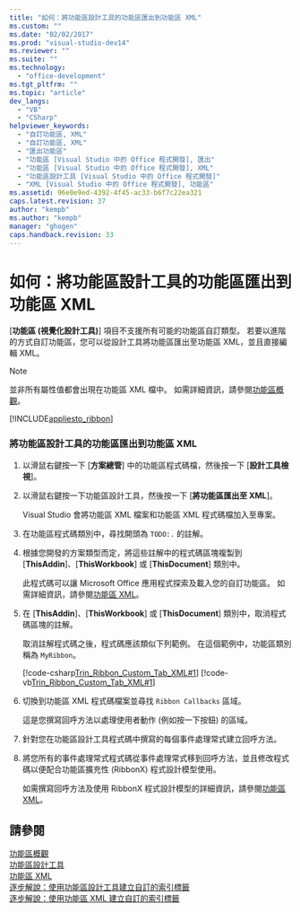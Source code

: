 ```yaml
---
title: "如何：將功能區設計工具的功能區匯出到功能區 XML"
ms.custom: ""
ms.date: "02/02/2017"
ms.prod: "visual-studio-dev14"
ms.reviewer: ""
ms.suite: ""
ms.technology: 
  - "office-development"
ms.tgt_pltfrm: ""
ms.topic: "article"
dev_langs: 
  - "VB"
  - "CSharp"
helpviewer_keywords: 
  - "自訂功能區, XML"
  - "自訂功能區, XML"
  - "匯出功能區"
  - "功能區 [Visual Studio 中的 Office 程式開發], 匯出"
  - "功能區 [Visual Studio 中的 Office 程式開發], XML"
  - "功能區設計工具 [Visual Studio 中的 Office 程式開發]"
  - "XML [Visual Studio 中的 Office 程式開發], 功能區"
ms.assetid: 96e0e9ed-4392-4f45-ac33-b6f7c22ea321
caps.latest.revision: 37
author: "kempb"
ms.author: "kempb"
manager: "ghogen"
caps.handback.revision: 33
---
```

# 如何：將功能區設計工具的功能區匯出到功能區 XML
  \[**功能區 \(視覺化設計工具\)**\] 項目不支援所有可能的功能區自訂類型。  若要以進階的方式自訂功能區，您可以從設計工具將功能區匯出至功能區 XML，並且直接編輯 XML。  
  
> [!NOTE]  
>  並非所有屬性值都會出現在功能區 XML 檔中。  如需詳細資訊，請參閱[功能區概觀](../vsto/ribbon-overview.md)。  
  
 [!INCLUDE[appliesto_ribbon](../vsto/includes/appliesto-ribbon-md.md)]  
  
### 將功能區設計工具的功能區匯出到功能區 XML  
  
1.  以滑鼠右鍵按一下 \[**方案總管**\] 中的功能區程式碼檔，然後按一下 \[**設計工具檢視**\]。  
  
2.  以滑鼠右鍵按一下功能區設計工具，然後按一下 \[**將功能區匯出至 XML**\]。  
  
     Visual Studio 會將功能區 XML 檔案和功能區 XML 程式碼檔加入至專案。  
  
3.  在功能區程式碼類別中，尋找開頭為 `TODO:.` 的註解。  
  
4.  根據您開發的方案類型而定，將這些註解中的程式碼區塊複製到 \[**ThisAddin**\]、\[**ThisWorkbook**\] 或 \[**ThisDocument**\] 類別中。  
  
     此程式碼可以讓 Microsoft Office 應用程式探索及載入您的自訂功能區。  如需詳細資訊，請參閱[功能區 XML](../vsto/ribbon-xml.md)。  
  
5.  在 \[**ThisAddin**\]、\[**ThisWorkbook**\] 或 \[**ThisDocument**\] 類別中，取消程式碼區塊的註解。  
  
     取消註解程式碼之後，程式碼應該類似下列範例。  在這個範例中，功能區類別稱為 `MyRibbon`。  
  
     [!code-csharp[Trin_Ribbon_Custom_Tab_XML#1](../snippets/csharp/VS_Snippets_OfficeSP/Trin_Ribbon_Custom_Tab_XML/CS/ThisAddIn.cs#1)]
     [!code-vb[Trin_Ribbon_Custom_Tab_XML#1](../snippets/visualbasic/VS_Snippets_OfficeSP/Trin_Ribbon_Custom_Tab_XML/VB/ThisAddIn.vb#1)]  
  
6.  切換到功能區 XML 程式碼檔案並尋找 `Ribbon Callbacks` 區域。  
  
     這是您撰寫回呼方法以處理使用者動作 \(例如按一下按鈕\) 的區域。  
  
7.  針對您在功能區設計工具程式碼中撰寫的每個事件處理常式建立回呼方法。  
  
8.  將您所有的事件處理常式程式碼從事件處理常式移到回呼方法，並且修改程式碼以便配合功能區擴充性 \(RibbonX\) 程式設計模型使用。  
  
     如需撰寫回呼方法及使用 RibbonX 程式設計模型的詳細資訊，請參閱[功能區 XML](../vsto/ribbon-xml.md)。  
  
## 請參閱  
 [功能區概觀](../vsto/ribbon-overview.md)   
 [功能區設計工具](../vsto/ribbon-designer.md)   
 [功能區 XML](../vsto/ribbon-xml.md)   
 [逐步解說：使用功能區設計工具建立自訂的索引標籤](../vsto/walkthrough-creating-a-custom-tab-by-using-the-ribbon-designer.md)   
 [逐步解說：使用功能區 XML 建立自訂的索引標籤](../vsto/walkthrough-creating-a-custom-tab-by-using-ribbon-xml.md)  
  
  